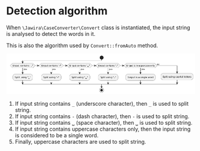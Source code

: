 Detection algorithm
===================

When `\Jawira\CaseConverter\Convert` class is instantiated, the input string 
is analysed to detect the words in it.  

This is also the algorithm used by `Convert::fromAuto` method.

![Detection algorithm](images/detection-algorithm.png "Detection algorithm")

1. If input string contains `_` (underscore character), then `_` is used to split string.
2. If input string contains `-` (dash character), then `-` is used to split string. 
3. If input string contains `␣` (space character), then `␣` is used to split string. 
4. If input string contains uppercase characters only, then the input string is
considered to be a single word.
5. Finally, uppercase characters are used to split string.
